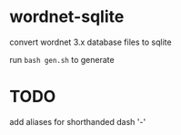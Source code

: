 # wordnet-sqlite
convert wordnet 3.x database files to sqlite

run `bash gen.sh` to generate

# TODO

add aliases for shorthanded dash '-'